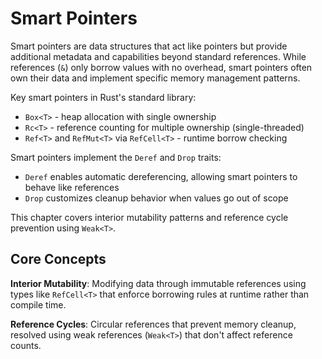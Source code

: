 # Smart Pointers

Smart pointers are data structures that act like pointers but provide additional metadata and capabilities beyond standard references. While references (`&`) only borrow values with no overhead, smart pointers often own their data and implement specific memory management patterns.

Key smart pointers in Rust's standard library:

- `Box<T>` - heap allocation with single ownership
- `Rc<T>` - reference counting for multiple ownership (single-threaded)
- `Ref<T>` and `RefMut<T>` via `RefCell<T>` - runtime borrow checking

Smart pointers implement the `Deref` and `Drop` traits:
- `Deref` enables automatic dereferencing, allowing smart pointers to behave like references
- `Drop` customizes cleanup behavior when values go out of scope

This chapter covers interior mutability patterns and reference cycle prevention using `Weak<T>`.

## Core Concepts

**Interior Mutability**: Modifying data through immutable references using types like `RefCell<T>` that enforce borrowing rules at runtime rather than compile time.

**Reference Cycles**: Circular references that prevent memory cleanup, resolved using weak references (`Weak<T>`) that don't affect reference counts.
